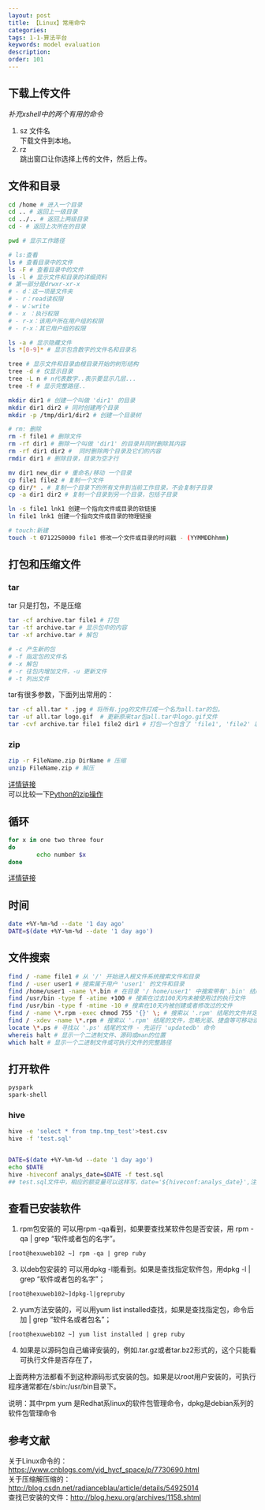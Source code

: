 ```yaml
---
layout: post
title: 【Linux】常用命令
categories:
tags: 1-1-算法平台
keywords: model evaluation
description:
order: 101
---
```



## 下载上传文件
*补充xshell中的两个有用的命令*  

1. sz 文件名  
下载文件到本地。
2. rz  
跳出窗口让你选择上传的文件，然后上传。




## 文件和目录
```bash
cd /home # 进入一个目录  
cd .. # 返回上一级目录  
cd ../.. # 返回上两级目录  
cd - # 返回上次所在的目录  

pwd # 显示工作路径  

# ls:查看
ls # 查看目录中的文件  
ls -F # 查看目录中的文件  
ls -l # 显示文件和目录的详细资料  
# 第一部分是drwxr-xr-x
# - d：这一项是文件夹
# - r：read读权限
# - w：write
# - x ：执行权限
# - r-x：该用户所在用户组的权限
# - r-x：其它用户组的权限

ls -a # 显示隐藏文件  
ls *[0-9]* # 显示包含数字的文件名和目录名  

tree # 显示文件和目录由根目录开始的树形结构
tree -d # 仅显示目录
tree -L n # n代表数字..表示要显示几层...
tree -f # 显示完整路径..

mkdir dir1 # 创建一个叫做 'dir1' 的目录
mkdir dir1 dir2 # 同时创建两个目录  
mkdir -p /tmp/dir1/dir2 # 创建一个目录树  

# rm: 删除
rm -f file1 # 删除文件
rm -rf dir1 # 删除一个叫做 'dir1' 的目录并同时删除其内容  
rm -rf dir1 dir2 #  同时删除两个目录及它们的内容  
rmdir dir1 # 删除目录，目录为空才行

mv dir1 new_dir # 重命名/移动 一个目录  
cp file1 file2 # 复制一个文件  
cp dir/* . # 复制一个目录下的所有文件到当前工作目录，不会复制子目录  
cp -a dir1 dir2 # 复制一个目录到另一个目录，包括子目录

ln -s file1 lnk1 创建一个指向文件或目录的软链接  
ln file1 lnk1 创建一个指向文件或目录的物理链接  

# touch:新建
touch -t 0712250000 file1 修改一个文件或目录的时间戳 - (YYMMDDhhmm)  
```


## 打包和压缩文件



### tar
tar 只是打包，不是压缩
```bash
tar -cf archive.tar file1 # 打包
tar -tf archive.tar # 显示包中的内容
tar -xf archive.tar # 解包

# -c 产生新的包
# -f 指定包的文件名
# -x 解包
# -r 往包内增加文件，-u 更新文件
# -t 列出文件
```


tar有很多参数，下面列出常用的：  
```bash
tar -cf all.tar * .jpg # 将所有.jpg的文件打成一个名为all.tar的包。
tar -uf all.tar logo.gif  # 更新原来tar包all.tar中logo.gif文件
tar -cvf archive.tar file1 file2 dir1 # 打包一个包含了 'file1', 'file2' 以及 'dir1'的档案文件
```

### zip
```bash
zip -r FileName.zip DirName # 压缩
unzip FileName.zip # 解压
```

[详情链接](https://blog.csdn.net/a19860903/article/details/46711869)  
可以比较一下[Python的zip操作](http://www.guofei.site/2018/09/27/zip.html)
## 循环
```bash
for x in one two three four
do
        echo number $x
done
```

[详情链接](http://www.jb51.net/article/50643.htm)  

## 时间
```bash
date +%Y-%m-%d --date '1 day ago'
DATE=$(date +%Y-%m-%d --date '1 day ago')
```


## 文件搜索
```bash
find / -name file1 # 从 '/' 开始进入根文件系统搜索文件和目录  
find / -user user1 # 搜索属于用户 'user1' 的文件和目录  
find /home/user1 -name \*.bin # 在目录 '/ home/user1' 中搜索带有'.bin' 结尾的文件  
find /usr/bin -type f -atime +100 # 搜索在过去100天内未被使用过的执行文件  
find /usr/bin -type f -mtime -10 # 搜索在10天内被创建或者修改过的文件  
find / -name \*.rpm -exec chmod 755 '{}' \; # 搜索以 '.rpm' 结尾的文件并定义其权限  
find / -xdev -name \*.rpm # 搜索以 '.rpm' 结尾的文件，忽略光驱、捷盘等可移动设备  
locate \*.ps # 寻找以 '.ps' 结尾的文件 - 先运行 'updatedb' 命令  
whereis halt # 显示一个二进制文件、源码或man的位置  
which halt # 显示一个二进制文件或可执行文件的完整路径  
```

## 打开软件
```bash
pyspark  
spark-shell  
```
### hive
```bash
hive -e 'select * from tmp.tmp_test'>test.csv
hive -f 'test.sql'


DATE=$(date +%Y-%m-%d --date '1 day ago')
echo $DATE
hive -hiveconf analys_date=$DATE -f test.sql
## test.sql文件中，相应的额变量可以这样写，date='${hiveconf:analys_date}',注意，传递进取的是字符串本身，而不是加引号的字符串，因此需要在test.sql中加上引号（如果原sql语句需要加引号的话）
```


## 查看已安装软件

1. rpm包安装的
可以用rpm -qa看到，如果要查找某软件包是否安装，用 rpm -qa | grep “软件或者包的名字”。
```
[root@hexuweb102 ~] rpm -qa | grep ruby
```
3. 以deb包安装的
可以用dpkg -l能看到。如果是查找指定软件包，用dpkg -l | grep “软件或者包的名字”；
```
[root@hexuweb102~]dpkg-l|grepruby
```
2. yum方法安装的，可以用yum list installed查找，如果是查找指定包，命令后加 | grep “软件名或者包名”；
```
[root@hexuweb102 ~] yum list installed | grep ruby
```
4. 如果是以源码包自己编译安装的，例如.tar.gz或者tar.bz2形式的，这个只能看可执行文件是否存在了，

上面两种方法都看不到这种源码形式安装的包。如果是以root用户安装的，可执行程序通常都在/sbin:/usr/bin目录下。

说明：其中rpm yum 是Redhat系linux的软件包管理命令，dpkg是debian系列的软件包管理命令


## 参考文献  
关于Linux命令的：  https://www.cnblogs.com/yjd_hycf_space/p/7730690.html  
关于压缩解压缩的：http://blog.csdn.net/radianceblau/article/details/54925014  
查找已安装的文件：http://blog.hexu.org/archives/1158.shtml  
